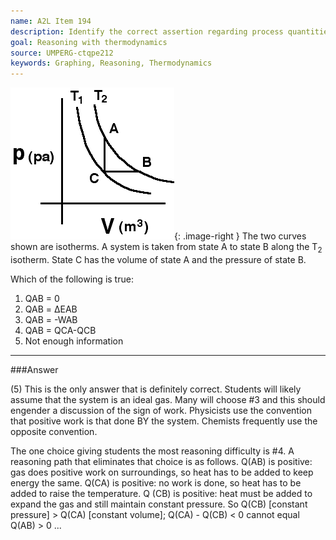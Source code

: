 ```yaml
---
name: A2L Item 194
description: Identify the correct assertion regarding process quantities for a thermodynamic cycle.
goal: Reasoning with thermodynamics
source: UMPERG-ctqpe212
keywords: Graphing, Reasoning, Thermodynamics
---
```


![Item194_fig1.gif](../images/Item194_fig1.gif){: .image-right }  The
two curves shown are isotherms. A system is taken from state A to state
B along the T<sub>2</sub> isotherm.  State C has the volume of state A
and the pressure of state B.<br>

Which of the following is true:

1. QAB = 0
2. QAB = ΔEAB
3. QAB = -WAB
4. QAB = QCA-QCB
5. Not enough information




<hr/>

###Answer 

(5) This is the only answer that is definitely correct. Students
will likely assume that the system is an ideal gas. Many will choose #3
and this should engender a discussion of the sign of work. Physicists
use the convention that positive work is that done BY the system.
Chemists frequently use the opposite convention.

The one choice giving students the most reasoning difficulty is #4. A
reasoning path that eliminates that choice is as follows. Q(AB) is
positive: gas does positive work on surroundings, so heat has to be
added to keep energy the same. Q(CA) is positive: no work is done, so
heat has to be added to raise the temperature. Q (CB) is positive: heat
must be added to expand the gas and still maintain constant pressure. So
Q(CB) [constant pressure] > Q(CA) [constant volume]; Q(CA) - Q(CB) < 0
cannot equal Q(AB) > 0
...
